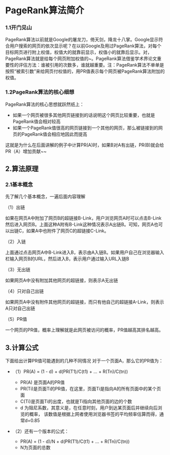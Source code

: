 # PageRank算法简介
### 1.1开门见山
PageRank算法以前就是Google的屠龙刀，倚天剑，降龙十八掌。Google显示符合用户搜索的网页的依次显示呢？在以前Google及用过PageRank算法，对每个目标网页进行附上权值，权值大的就靠前显示，权值小的就靠后显示。对，PageRank算法就是给每个网页附加权值的~。PageRank算法借鉴学术界论文重要性的评估方法：谁被引用的次数多，谁就越重要。注：PageRank算法不单单是按照“被索引数”来给网页付权值的，用PR值表示每个网页被PageRank算法附加的权值。
### 1.2PageRank算法的核心细想

PageRank算法的核心思想就跃然纸上：

 * 如果一个网页被很多其他网页链接到的话说明这个网页比较重要，也就是PageRank值会相对较高
 * 如果一个PageRank值很高的网页链接到一个其他的网页，那么被链接到的网页的PageRank值会相应地因此而提高

这就是为什么在后面讲解的例子中计算PR(A)时，如果B对A有出链，PR(B)就会给PR（A）增加贡献~~
## 2.算法原理
### 2.1基本概念

先了解几个基本概念，一遍后面内容理解

（1）出链

如果在网页A中附加了网页B的超链接B-Link，用户浏览网页A时可以点击B-Link然后进入网页B。上面这种A附有B-Link这种情况表示A出链B。可知，网页A也可以出链C，如果A中也附件了网页C的超链接C-Link。

（2）入链

上面通过点击网页A中B-Link进入B，表示由A入链B。如果用户自己在浏览器输入栏输入网页B的URL，然后进入B，表示用户通过输入URL入链B

（3）无出链

如果网页A中没有附加其他网页的超链接，则表示A无出链

（4）只对自己出链

如果网页A中没有附件其他网页的超链接，而只有他自己的超链接A-Link，则表示A只对自己出链

（5）PR值

一个网页的PR值，概率上理解就是此网页被访问的概率，PR值越高其排名越高。
## 3.计算公式

下面给出计算PR值可能遇到的几种不同情况
对于一个页面A，那么它的PR值为：
* （1）PR(A) = (1 - d) + d(PR(T1)/C(t1) + … + R(Tn)/C(tn))
 
  *	PR(A) 是页面A的PR值
  *	PR(Ti)是页面Ti的PR值，在这里，页面Ti是指向A的所有页面中的某个页面
  *	C(Ti)是页面Ti的出度，也就是Ti指向其他页面的边的个数
  *	d 为阻尼系数，其意义是，在任意时刻，用户到达某页面后并继续向后浏览的概率，
  该数值是根据上网者使用浏览器书签的平均频率估算而得，通常d=0.85
  
* （2）还有一个版本的公式：

    * PR(A) = (1 - d)/N + d(PR(T1)/C(t1) + … + R(Tn)/C(tn))
    * N为页面的总数

